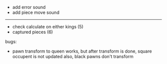 - add error sound
- add piece move sound
_______
- check calculate on either kings (5)
- captured pieces (6)

bugs:
- pawn transform to queen works, but after transform is done, square occupent is not updated
also, black pawns don't transform